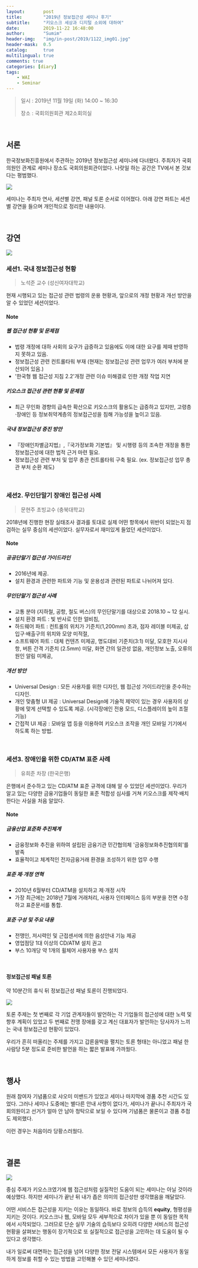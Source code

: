 ```yaml
---
layout:       post
title:        "2019년 정보접근성 세미나 후기"
subtitle:     "키오스크 세상과 디지털 소외에 대하여"
date:         2019-11-22 16:48:00
author:       "Sumim"
header-img:   "img/in-post/2019/1122_img01.jpg"
header-mask:  0.5
catalog:      true
multilingual: true
comments: true
categories: [diary]
tags:
    - WAI
    - Seminar
---
```




> 일시 : 2019년 11월 19일 (화) 14:00 ~ 16:30
>
> 장소 : 국회의원회관 제2소회의실

<br/>

## 서론

한국정보화진흥원에서 주관하는 2019년 정보접근성 세미나에 다녀왔다. 주최자가 국회의원인 관계로 세미나 장소도 국회의원회관이었다. 나랏일 하는 공간은 TV에서 본 것보다는 평범했다. 

![](https://sumim00.github.io/img/in-post/2019/1122_img01.jpg)

세미나는 주최자 연사, 세션별 강연, 패널 토론 순서로 이어졌다. 아래 강연 파트는 세션별 강연을 들으며 개인적으로 정리한 내용이다.

<br/>

## 강연

![](https://sumim00.github.io/img/in-post/2019/1122_img02.jpg)

### 세션1. 국내 정보접근성 현황

> 노석준 교수 (성신여자대학교)

현재 시행되고 있는 접근성 관련 법령의 운용 현황과, 앞으로의 개정 현황과 개선 방안을 알 수 있었던 세션이었다.



#### Note

##### 웹 접근성 현황 및 문제점

- 법령 개정에 대하 사회의 요구가 급증하고 있음에도 이에 대한 요구를 제때 반영하지 못하고 있음.
- 정보접근성 관련 컨트롤타워 부재 (현재는 정보접근성 관련 업무가 여러 부처에 분산되어 있음.)
- '한국형 웹 접근성 지침 2.2'개정 관련 이슈 미해결로 인한 개정 작업 지연

##### 키오스크 접근성 관련 현황 및 문제점

- 최근 무인화 경향의 급속한 확산으로 키오스크의 활용도는 급증하고 있지만, 고령층·장애인 등 정보취약계층의 정보접근성을 침해 가능성을 높이고 있음.

##### 국내 정보접근성 증진 방안

- 『장애인차별금지법』,『국가정보화 기본법』 및 시행령 등의 조속한 개정을 통한 정보접근성에 대한 법적 근거 마련 필요.
- 정보접근성 관련 부처 및 업무 총관 컨트롤타워 구축 필요. (ex. 정보접근성 업무 총관 부처 순환 제도)

<br/>

### 세션2. 무인단말기 장애인 접근성 사례

> 문현주 초빙교수 (충북대학교)

2018년에 진행한 현장 실태조사 결과를 토대로 실제 어떤 항목에서 위반이 되었는지 점검하는 실무 중심의 세션이었다. 실무자로서 재미있게 들었던 세션이었다.



#### Note

##### 공공단말기 접근성 가이드라인

- 2016년에 제공.
- 설치 환경과 관련한 파트와 기능 및 운용성과 관련된 파트로 나뉘어져 있다.

##### 무인단말기 접근성 사례

- 교통 분야 (지하철, 공항, 철도 버스)의 무인단말기를 대상으로 2018.10 ~ 12 실시.
- 설치 환경 파트 : 빛 반사로 인한 얼비침,
- 하드웨어 파트 : 컨트롤의 위치가 기준치(1,200mm) 초과, 점자 레이블 미제공, 삽입구·배출구의 위치와 모양 미적절,
- 소프트웨어 파트 : 대체 컨텐츠 미제공, 명도대비 기준치(3:1) 미달, 모호한 지시사항, 버튼 간격 기준치 (2.5mm) 미달, 화면 간의 일관성 없음, 개인정보 노출, 오류의 원인 알림 미제공, 

##### 개선 방안

- Universal Design : 모든 사용자를 위한 디자인, 웹 접근성 가이드라인을 준수하는 디자인.
- 개인 맞춤형 UI 제공 : Universal Design에 기술적 제약이 있는 경우 사용자의 상황에 맞게 선택할 수 있도록 제공. (시각장애인 전용 모드, 디스플레이의 높이 조절 기능)
- 간접적 UI 제공 : 모바일 앱 등을 이용하여 키오스크 조작을 개인 모바일 기기에서 하도록 하는 방법.

<br/>

### 세션3. 장애인을 위한 CD/ATM 표준 사례

> 유희준 차장 (한국은행)

은행에서 준수하고 있는 CD/ATM 표준 규격에 대해 알 수 있었던 세션이었다. 우리가 알고 있는 다양한 금융기업들이 동일한 표준 적합성 심사를 거쳐 키오스크를 제작·배치한다는 사실을 처음 알았다.



#### Note

##### 금융산업 표준화 추진체계

- 금융정보화 추진을 위하여 설립된 금융기관 민간협의체 '금융정보화추진협의회'를 발족
- 효율적이고 체계적인 전자금융거래 환경을 조성하기 위한 업무 수행

##### 표준 제·개정 연혁

- 2010년 6월부터 CD/ATM을 설치하고 제·개정 시작
- 가장 최근에는 2018년 7월에 거래처리, 사용자 인터페이스 등의 부분을 전면 수정하고 표준문서를 통합.

##### 표준 구성 및 주요 내용

- 전맹인, 저시력인 및 근접센서에 의한 음성안내 기능 제공
- 영업점당 1대 이상의 CD/ATM 설치 권고
- 부스 10개당 약 1개의 휠체어 사용자용 부스 설치

<br/>

#### 정보접근성 패널 토론

약 10분간의 휴식 뒤 정보접근성 패널 토론이 진행되었다.

![](https://sumim00.github.io/img/in-post/2019/1122_img04.jpg)

토론 주제는 첫 번째로 각 기업 관계자들이 발언하는 각 기업들의 접근성에 대한 노력 및 향후 계획이 있었고 두 번째로 전맹 장애를 갖고 계신 대표자가 발언하는 당사자가 느끼는 국내 정보접근성 현황이 있었다.

우리가 흔히 떠올리는 주제를 가지고 갑론을박을 펼치는 토론 형태는 아니었고 패널 한 사람당 5분 정도로 준비한 발언을 하는 짧은 발표에 가까웠다.

<br/>

## 행사

원래 참여자 기념품으로 샤오미 미밴드가 있었고 세미나 마지막에 경품 추천 시간도 있었다. 그러나 세미나 도중에는 별다른 안내 사항이 없다가, 세미나가 끝나니 주최자가 국회의원이고 선거가 얼마 안 남아 청탁으로 보일 수 있다며 기념품은 물론이고 경품 추첨도 제외했다. 

이런 경우는 처음이라 당황스러웠다. 

<br/>

## 결론

![](https://sumim00.github.io/img/in-post/2019/1122_img05.jpg)

중심 주제가 키오스크였기에 웹 접근성처럼 실질적인 도움이 되는 세미나는 아닐 것이라 예상했다. 하지만 세미나가 끝난 뒤 내가 좁은 의미의 접근성만 생각했음을 깨달았다. 

어떤 서비스든 접근성을 지키는 이유는 동일하다. 바로 정보의 습득의 **equity**, 형평성을 지키는 것이다. 키오스크나 웹, 모바일 모두 세부적으로 차이가 있을 뿐 이 동일한 목적에서 시작되었다. 그러므로 단순 실무 기술의 습득보다 오히려 다양한 서비스의 접근성 현황을 살펴보는 행동이 장기적으로 또 실질적으로 접근성을 고민하는 데 도움이 될 수 있다고 생각했다.

내가 일로써 대면하는 접근성을 넘어 다양한 정보 전달 시스템에서 모든 사용자가 동일하게 정보를 취할 수 있는 방법을 고민해볼 수 있던 세미나였다.



